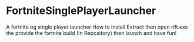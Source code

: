 # FortniteSinglePlayerLauncher
A fortnite og single player launcher
How to install
Extract then open rift.exe the provide the fortnite build (In Repository) then launch and have fun!
